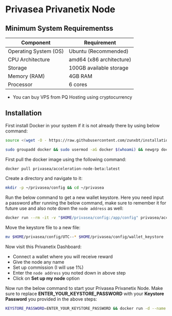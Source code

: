 # Privasea Privanetix Node

## Minimum System Requirementss

| Component | Requirement |
|-----------|------------|
| Operating System (OS) | Ubuntu (Recommended) |
| CPU Architecture | amd64 (x86 architecture) |
| Storage | 100GB available storage |
| Memory (RAM) | 4GB RAM |
| Processor | 6 cores |

- You can buy VPS from PQ Hosting using cryptocurrency

## Installation

First install Docker in your system if it is not already there by using below command:

```bash
source <(wget -O - https://raw.githubusercontent.com/zunxbt/installation/main/docker.sh)
```

```bash
sudo groupadd docker && sudo usermod -aG docker $(whoami) && newgrp docker
```

First pull the docker image using the following command:

```bash
docker pull privasea/acceleration-node-beta:latest
```

Create a directory and navigate to it:

```bash
mkdir -p ~/privasea/config && cd ~/privasea
```

Run the below command to get a new wallet keystore. Here you need input a password after running the below command, make sure to remember it for future use and also note down the `node address` as well:

```bash
docker run --rm -it -v "$HOME/privasea/config:/app/config" privasea/acceleration-node-beta:latest ./node-calc new_keystore
```

Move the keystore file to a new file:

```bash
mv $HOME/privasea/config/UTC--* $HOME/privasea/config/wallet_keystore
```

Now visit this Privanetix Dashboard:
- Connect a wallet where you will receive reward
- Give the node any name
- Set up commission (I will use 1%)
- Enter the `node address` you noted down in above step
- Click on **Set up my node** option

Now run the below command to start your Privasea Privanetix Node. Make sure to replace **ENTER_YOUR_KEYSTORE_PASSWORD** with your **Keystore Password** you provided in the above steps:

```bash
KEYSTORE_PASSWORD=ENTER_YOUR_KEYSTORE_PASSWORD && docker run -d --name privanetix-node -v "$HOME/privasea/config:/app/config" -e KEYSTORE_PASSWORD=$KEYSTORE_PASSWORD privasea/acceleration-node-beta:latest
```

